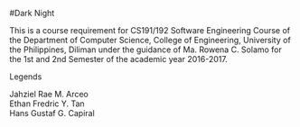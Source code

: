 #Dark Night

<p>This is a course requirement for CS191/192 Software Engineering Course of the Department of Computer Science, College of Engineering, University of the Philippines, Diliman under the guidance of Ma. Rowena C. Solamo for the 1st and 2nd Semester of the academic year 2016-2017.</p>

<p>Legends</p>

<p>Jahziel Rae M. Arceo<br>
Ethan Fredric Y. Tan<br>
Hans Gustaf G. Capiral</p>
